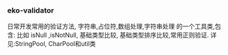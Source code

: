 ### eko-validator
日常开发常用的验证方法, 字符串,占位符,数组处理,字符串处理 的一个工具类,包含:
比如 isNull ,isNotNull, 基础类型比较, 基础类型排序比较,常用正则验证.
详见:StringPool, CharPool和util类
